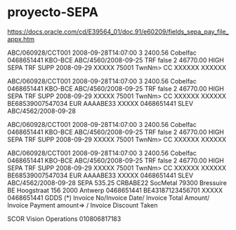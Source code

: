 # proyecto-SEPA

https://docs.oracle.com/cd/E39564_01/doc.91/e60209/fields_sepa_pay_file_appx.htm

<?xml version="1.0"???? encoding="utf-8" ?>
<Document xmlns="urn:iso:std:iso:20022:tech:xsd:pain.001.001.03" xmlns:xsi="http:⇒
//www.w3.org/2001/XMLSchema-instance">
<CstmrCdtTrfInitn>
  <GrpHdr>
  <MsgId>ABC/060928/CCT001</MsgId>
  <CreDtTm>2008-09-28T14:07:00</CreDtTm>
  <NbOfTxs>3</NbOfTxs>
  <CtrlSum>2400.56</CtrlSum>
  <InitgPty>
    <Nm>Cobelfac</Nm>
    <Id>
      <OrgId>
        <Othr>
          <Id>0468651441</Id>
          <Issr>KBO-BCE</Issr>
        </Othr>
      </OrgId>
    </Id>
  </InitgPty>
  </GrpHdr>
  <PmtInf>
    <PmtInfId> ABC/4560/2008-09-25</PmtInfId>
    <PmtMtd>TRF</PmtMtd>
    <BtchBookg>false</BtchBookg>
    <NbOfTxs>2</NbOfTxs>
    <CtrlSum>46770.00</CtrlSum>
    <PmtTpInf>
      <InstrPrty>HIGH </InstrPrty>
      <SvcLvl>
        <Cd>SEPA</Cd>
      </SvcLvl>
      <LclInstrm>
        <Cd>TRF<Cd>
      </LclInstrm>
      <CtgyPurp>
        <Cd>SUPP<Cd>
      </CtgyPurp>
    </PmtTpInf>
    <ReqdExctnDt>2008-09-29</ReqdExctnDt>
    <Dbtr>
      <Nm>XXXXX</Nm> 
      <PstlAdr>
        <PstCd>75001</PstCd>
        <TwnNm>TwnNm</TwnNm>>
        <Ctry>CC</Ctry>
        <AdrLine>XXXXXX </AdrLine>
        <AdrLine>XXXXXX </AdrLine>
      </PstlAdr>
      <Id>
        <OrgId>
          <Othr>
<?xml version="1.0"???? encoding="utf-8" ?>
<Document xmlns="urn:iso:std:iso:20022:tech:xsd:pain.001.001.03" xmlns:xsi="http:⇒
//www.w3.org/2001/XMLSchema-instance">
<CstmrCdtTrfInitn>
  <GrpHdr>
  <MsgId>ABC/060928/CCT001</MsgId>
  <CreDtTm>2008-09-28T14:07:00</CreDtTm>
  <NbOfTxs>3</NbOfTxs>
  <CtrlSum>2400.56</CtrlSum>
  <InitgPty>
    <Nm>Cobelfac</Nm>
    <Id>
      <OrgId>
        <Othr>
          <Id>0468651441</Id>
          <Issr>KBO-BCE</Issr>
        </Othr>
      </OrgId>
    </Id>
  </InitgPty>
  </GrpHdr>
  <PmtInf>
    <PmtInfId> ABC/4560/2008-09-25</PmtInfId>
    <PmtMtd>TRF</PmtMtd>
    <BtchBookg>false</BtchBookg>
    <NbOfTxs>2</NbOfTxs>
    <CtrlSum>46770.00</CtrlSum>
    <PmtTpInf>
      <InstrPrty>HIGH </InstrPrty>
      <SvcLvl>
        <Cd>SEPA</Cd>
      </SvcLvl>
      <LclInstrm>
        <Cd>TRF<Cd>
      </LclInstrm>
      <CtgyPurp>
        <Cd>SUPP<Cd>
      </CtgyPurp>
    </PmtTpInf>
    <ReqdExctnDt>2008-09-29</ReqdExctnDt>
    <Dbtr>
      <Nm>XXXXX</Nm> 
      <PstlAdr>
        <PstCd>75001</PstCd>
        <TwnNm>TwnNm</TwnNm>>
        <Ctry>CC</Ctry>
        <AdrLine>XXXXXX </AdrLine>
        <AdrLine>XXXXXX </AdrLine>
      </PstlAdr>
      <Id>
        <OrgId>
          <Othr>
          </Othr>
        </OrgId>
      </Id>
    </Dbtr>
    <DbtrAcct>
      <Id>
        <IBAN>BE68539007547034</IBAN>
      </Id>
      <Ccy>EUR</Ccy>
      </DbtrAcct>
    <DbtrAgt>
      <FinInstnId>
        <BIC>AAAABE33</BIC>
      </FinInstnId>
    </DbtrAgt>
    <UltmtDbtr>
      <Nm>XXXXX</Nm>
      <Id>
        <OrgId>
          <Othr>
            <Id>0468651441</Id> 
          </Othr>
        </OrgId>
      </Id>
    </UltmtDbtr>
    <ChrgBr>SLEV</ChrgBr>
  <CdtTrfTxInf>
    <PmtId>
      <InstrId> ABC/4562/2008-09-28</InstrId>
<?xml version="1.0"???? encoding="utf-8" ?>
<Document xmlns="urn:iso:std:iso:20022:tech:xsd:pain.001.001.03" xmlns:xsi="http:⇒
//www.w3.org/2001/XMLSchema-instance">
<CstmrCdtTrfInitn>
  <GrpHdr>
  <MsgId>ABC/060928/CCT001</MsgId>
  <CreDtTm>2008-09-28T14:07:00</CreDtTm>
  <NbOfTxs>3</NbOfTxs>
  <CtrlSum>2400.56</CtrlSum>
  <InitgPty>
    <Nm>Cobelfac</Nm>
    <Id>
      <OrgId>
        <Othr>
          <Id>0468651441</Id>
          <Issr>KBO-BCE</Issr>
        </Othr>
      </OrgId>
    </Id>
  </InitgPty>
  </GrpHdr>
  <PmtInf>
    <PmtInfId> ABC/4560/2008-09-25</PmtInfId>
    <PmtMtd>TRF</PmtMtd>
    <BtchBookg>false</BtchBookg>
    <NbOfTxs>2</NbOfTxs>
    <CtrlSum>46770.00</CtrlSum>
    <PmtTpInf>
      <InstrPrty>HIGH </InstrPrty>
      <SvcLvl>
        <Cd>SEPA</Cd>
      </SvcLvl>
      <LclInstrm>
        <Cd>TRF<Cd>
      </LclInstrm>
      <CtgyPurp>
        <Cd>SUPP<Cd>
      </CtgyPurp>
    </PmtTpInf>
    <ReqdExctnDt>2008-09-29</ReqdExctnDt>
    <Dbtr>
      <Nm>XXXXX</Nm> 
      <PstlAdr>
        <PstCd>75001</PstCd>
        <TwnNm>TwnNm</TwnNm>>
        <Ctry>CC</Ctry>
        <AdrLine>XXXXXX </AdrLine>
        <AdrLine>XXXXXX </AdrLine>
      </PstlAdr>
      <Id>
        <OrgId>
          <Othr>
<?xml version="1.0"???? encoding="utf-8" ?>
<Document xmlns="urn:iso:std:iso:20022:tech:xsd:pain.001.001.03" xmlns:xsi="http:⇒
//www.w3.org/2001/XMLSchema-instance">
<CstmrCdtTrfInitn>
  <GrpHdr>
  <MsgId>ABC/060928/CCT001</MsgId>
  <CreDtTm>2008-09-28T14:07:00</CreDtTm>
  <NbOfTxs>3</NbOfTxs>
  <CtrlSum>2400.56</CtrlSum>
  <InitgPty>
    <Nm>Cobelfac</Nm>
    <Id>
      <OrgId>
        <Othr>
          <Id>0468651441</Id>
          <Issr>KBO-BCE</Issr>
        </Othr>
      </OrgId>
    </Id>
  </InitgPty>
  </GrpHdr>
  <PmtInf>
    <PmtInfId> ABC/4560/2008-09-25</PmtInfId>
    <PmtMtd>TRF</PmtMtd>
    <BtchBookg>false</BtchBookg>
    <NbOfTxs>2</NbOfTxs>
    <CtrlSum>46770.00</CtrlSum>
    <PmtTpInf>
      <InstrPrty>HIGH </InstrPrty>
      <SvcLvl>
        <Cd>SEPA</Cd>
      </SvcLvl>
      <LclInstrm>
        <Cd>TRF<Cd>
      </LclInstrm>
      <CtgyPurp>
        <Cd>SUPP<Cd>
      </CtgyPurp>
    </PmtTpInf>
    <ReqdExctnDt>2008-09-29</ReqdExctnDt>
    <Dbtr>
      <Nm>XXXXX</Nm> 
      <PstlAdr>
        <PstCd>75001</PstCd>
        <TwnNm>TwnNm</TwnNm>>
        <Ctry>CC</Ctry>
        <AdrLine>XXXXXX </AdrLine>
        <AdrLine>XXXXXX </AdrLine>
      </PstlAdr>
      <Id>
        <OrgId>
          <Othr>
          </Othr>
        </OrgId>
      </Id>
    </Dbtr>
    <DbtrAcct>
      <Id>
        <IBAN>BE68539007547034</IBAN>
      </Id>
      <Ccy>EUR</Ccy>
      </DbtrAcct>
    <DbtrAgt>
      <FinInstnId>
        <BIC>AAAABE33</BIC>
      </FinInstnId>
    </DbtrAgt>
    <UltmtDbtr>
      <Nm>XXXXX</Nm>
      <Id>
        <OrgId>
          <Othr>
            <Id>0468651441</Id> 
          </Othr>
        </OrgId>
      </Id>
    </UltmtDbtr>
    <ChrgBr>SLEV</ChrgBr>
  <CdtTrfTxInf>
    <PmtId>
      <InstrId> ABC/4562/2008-09-28</InstrId>
    </PmtId>
    <PmtTpInf>
      <SvcLvl>
        <Cd>SEPA</Cd>
      </SvcLvl>
    </PmtTpInf>
    <Amt>
      <InstdAmt Ccy="EUR">535.25</InstdAmt>
    </Amt>
    <CdtrAgt>
      <FinInstnId>
        <BIC>CRBABE22</BIC>
      </FinInstnId>
    </CdtrAgt>
    <Cdtr>
      <Nm>SocMetal</Nm>
      <PstlAdr>
        <PstCd>79300</PstCd>
        <TwnNm>Bressuire</TwnNm>
        <Ctry>BE</Ctry>
        <AdrLine>Hoogstraat 156</AdrLine>
        <AdrLine>2000 Antwerp</AdrLine>
      </PstlAdr>
      <Id>
        <OrgId>
          <Othr>
            <Id>0468651441</Id> 
          </Othr>
        </OrgId>
      </Id>
    </Cdtr>
    <CdtrAcct>
      <Id>
        <IBAN>BE43187123456701</IBAN>
      </Id>
    </CdtrAcct>
    <UltmtCdtr>
      <Nm>XXXXX</Nm>
      <Id>
        <OrgId>
          <Othr>
            <Id>0468651441</Id>
          </Othr>
        </OrgId>
      </Id>
    </UltmtCdtr>
    <Purp>
      <Cd>GDDS</Cd>
    </Purp>
   <CdtTrfTxInf>
    <RmtInf>(*)
      <Ustrd>Invoice No/Invoice Date/ Invoice Total Amount/ Invoice Payment amount⇒
/ Invoice Discount Taken </Ustrd>
    </RmtInf>
   </CdtTrfTxInf>
  </PmtInf>
 </CstmrCdtTrfInitn>
</Document>

<!-- Estructurada
(*) Si está estructurado: -->

<RmtInf> <!-- Información de remesa -->
  <Strd> <!-- Información de la transacción -->
    <CdtrRefinf>
      <Tp>
        <CdOrPrtry> <!-- Codigo de codificacion -->
          <Cd>SCOR</Cd> <!-- Codigo -->
        </CdOrPrtry>
      <Issr> Vision Operations</Issr> <!-- Emisor de identificación de la parte generadora -->
      </Tp>
      <Ref>010806817183</Ref>
    </CdtrRefInf>
  </Strd>
</RmtInf>